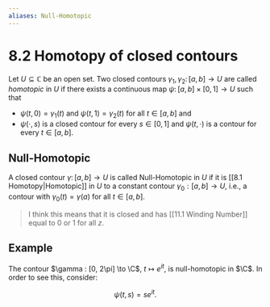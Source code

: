 ```yaml
---
aliases: Null-Homotopic
---
```


# 8.2 Homotopy of closed contours

Let $U \subseteq \mathbb{C}$ be an open set. Two closed contours $\gamma_1, \gamma_2 \colon [a, b] \to U$ are called _homotopic_ in $U$ if there exists a continuous map $\psi \colon [a, b] \times [0, 1] \to U$ such that

- $\psi(t, 0) = \gamma_1(t)$ and $\psi(t, 1) = \gamma_2(t)$ for all $t \in [a, b]$ and
- $\psi(\cdot, s)$ is a closed contour for every $s \in [0, 1]$ and $\psi(t, \cdot)$ is a contour for every $t \in [a, b]$.

## Null-Homotopic

A closed contour $\gamma \colon [a, b] \to U$ is called Null-Homotopic in $U$ if it is [[8.1 Homotopy|Homotopic]] in $U$ to a constant contour $\gamma_0 : [a, b] \to U$, i.e., a contour with $\gamma_0(t) = \gamma(a)$ for all $t \in [a, b]$.

> I think this means that it is closed and has [[11.1 Winding Number]] equal to $0$ or $1$ for all $z$.

## Example

The contour $\gamma : [0, 2\pi] \to \C$, $t \mapsto e^{it}$, is null-homotopic in $\C$. In order to see this, consider:

$$
\psi(t, s) = se^{it}.
$$